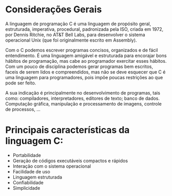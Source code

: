 # Considerações Gerais

A linguagem de programação C é uma linguagem de propósito geral, estruturada, imperativa, procedural, padronizada pela ISO, criada em 1972, por Dennis Ritchie, no AT&T Bell Labs, para desenvolver o sistema operacional Unix (que foi originalmente escrito em Assembly). 

Com o C podemos escrever programas concisos, organizados e de fácil entendimento. É uma linguagem amigável e estruturada para encorajar bons hábitos de programação, mas cabe ao programador exercitar esses hábitos. 
Com um pouco de disciplina podemos gerar programas bem escritos, faceis de serem lidos e compreendidos, mas não se deve esquecer que C é uma linguagem para programadores, pois impõe poucas restrições ao que pode ser feito.

A sua indicação é principalmente no desenvolvimento de programas, tais como: compiladores, interpretadores, editores de texto; banco de dados. Computação gráfica, manipulação e processamento de imagens, controle de processos, …

 

# Principais características da linguagem C:
<ul>
<li>Portabilidade</li>
<li>Geração de códigos executáveis compactos e rápidos</li>
<li>Interação com o sistema operacional</li>
<li>Facilidade de uso</li>
<li>Linguagem estruturada</li>
<li>Confiabilidade</li>
<li>Simplicidade</li>
</ul>
 
